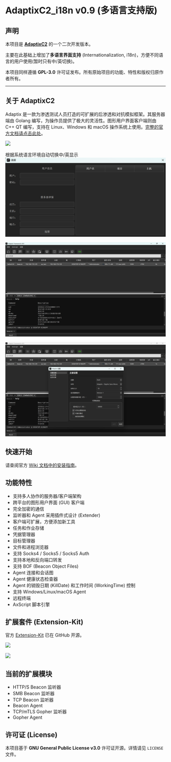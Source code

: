 # AdaptixC2_i18n v0.9 (多语言支持版)

## 声明

本项目是 **[AdaptixC2]([https://github.com/Adaptix-Framework/AdaptixC2])** 的一个二次开发版本。

主要在此基础上增加了**多语言界面支持** (Internationalization, i18n)，方便不同语言的用户使用(暂时只有中/英切换)。

本项目同样遵循 **GPL-3.0** 许可证发布。所有原始项目的功能、特性和版权归原作者所有。

---

## 关于 AdaptixC2

Adaptix 是一款为渗透测试人员打造的可扩展的后渗透和对抗模拟框架。其服务器端由 Golang 编写，为操作员提供了极大的灵活性。图形用户界面客户端则由 C++ QT 编写，支持在 Linux、Windows 和 macOS 操作系统上使用。[完整的官方文档请点击此处](https://adaptix-framework.gitbook.io/adaptix-framework)。

![](https://adaptix-framework.gitbook.io/adaptix-framework/~gitbook/image?url=https%3A%2F%2F2104178602-files.gitbook.io%2F%7E%2Ffiles%2Fv0%2Fb%2Fgitbook-x-prod.appspot.com%2Fo%2Fspaces%252FS8p8XLFtLmf0NkofQvoa%252Fuploads%252FYyoRo3MmqD8iQaEApgaK%252FScreenshot_20250624_000326.png%3Falt%3Dmedia%26token%3De87b1861-91fa-413a-b9f7-8fabf362fb7d&width=768&dpr=4&quality=100&sign=eca8f023&sv=2)

根据系统语言环境自动切换中/英显示
![](https://github.com/myisake/AdaptixC2_i18n/blob/main/img/01.png)

![](https://github.com/myisake/AdaptixC2_i18n/blob/main/img/02.png)

![](https://github.com/myisake/AdaptixC2_i18n/blob/main/img/03.png)

## 快速开始

请查阅官方 [Wiki 文档中的安装指南](https://adaptix-framework.gitbook.io/adaptix-framework/adaptix-c2/getting-starting/installation)。

## 功能特性
* 支持多人协作的服务器/客户端架构
* 跨平台的图形用户界面 (GUI) 客户端
* 完全加密的通信
* 监听器和 Agent 采用插件式设计 (Extender)
* 客户端可扩展，方便添加新工具
* 任务和作业存储
* 凭据管理器
* 目标管理器
* 文件和进程浏览器
* 支持 Socks4 / Socks5 / Socks5 Auth
* 支持本地和反向端口转发
* 支持 BOF (Beacon Object Files)
* Agent 连接和会话图
* Agent 健康状态检查器
* Agent 的销毁日期 (KillDate) 和工作时间 (WorkingTime) 控制
* 支持 Windows/Linux/macOS Agent
* 远程终端
* AxScript 脚本引擎

## 扩展套件 (Extension-Kit)

官方 [Extension-Kit](https://github.com/Adaptix-Framework/Extension-Kit) 已在 GitHub 开源。

![](https://adaptix-framework.gitbook.io/adaptix-framework/~gitbook/image?url=https%3A%2F%2F2104178602-files.gitbook.io%2F%7E%2Ffiles%2Fv0%2Fb%2Fgitbook-x-prod.appspot.com%2Fo%2Fspaces%252FS8p8XLFtLmf0NkofQvoa%252Fuploads%252FUeHUj7y5kVkH9y3IAIl6%252FScreenshot_20250727_211916.png%3Falt%3Dmedia%26token%3Db01bf49d-4367-4d58-a591-ca1968703bf9&width=768&dpr=4&quality=100&sign=aed8255&sv=2)

![](https://adaptix-framework.gitbook.io/adaptix-framework/~gitbook/image?url=https%3A%2F%2F2104178602-files.gitbook.io%2F%7E%2Ffiles%2Fv0%2Fb%2Fgitbook-x-prod.appspot.com%2Fo%2Fspaces%252FS8p8XLFtLmf0NkofQvoa%252Fuploads%252F3bSUEMTwplwgL8Mrq71o%252FScreenshot_20250727_211902.png%3Falt%3Dmedia%26token%3D3c23b1d0-9646-40cb-99cc-cff059fb1dea&width=768&dpr=4&quality=100&sign=833ee99f&sv=2)

## 当前的扩展模块

* HTTP/S Beacon 监听器
* SMB Beacon 监听器
* TCP Beacon 监听器
* Beacon Agent
* TCP/mTLS Gopher 监听器
* Gopher Agent

## 许可证 (License)

本项目基于 **GNU General Public License v3.0** 许可证开源。详情请见 `LICENSE` 文件。
